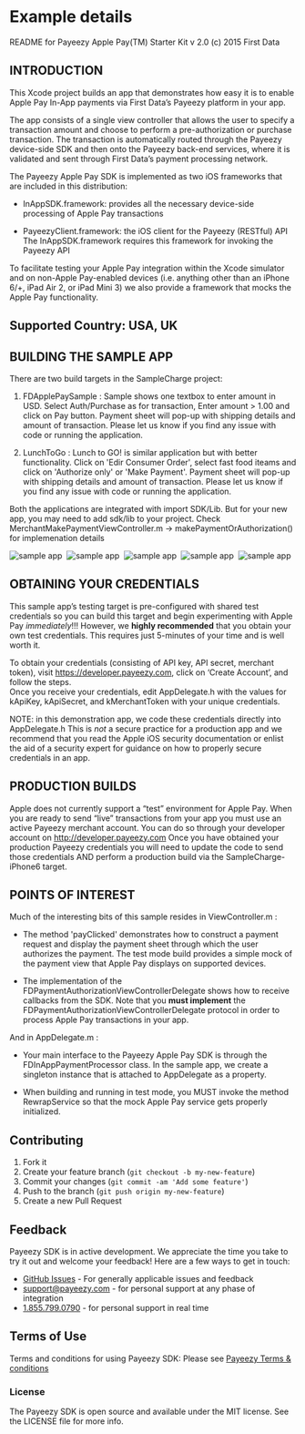 # Example details

README for Payeezy Apple Pay(TM) Starter Kit v 2.0
(c) 2015 First Data

## INTRODUCTION

This Xcode project builds an app that demonstrates how easy it is to enable
Apple Pay In-App payments via First Data’s Payeezy platform in your app.

The app consists of a single view controller that allows the user
to specify a transaction amount and choose to perform a pre-authorization or
purchase transaction.  The transaction is automatically routed through the Payeezy
device-side SDK and then onto the Payeezy back-end services, where it is validated
and sent through First Data’s payment processing network.

The Payeezy Apple Pay SDK is implemented as two iOS frameworks that are included in this distribution:

- InAppSDK.framework: provides all the necessary device-side processing 
   of Apple Pay transactions

- PayeezyClient.framework:  the iOS client for the Payeezy (RESTful) API
   The InAppSDK.framework requires this framework for invoking the Payeezy API

To facilitate testing your Apple Pay integration within the Xcode simulator and
on non-Apple Pay-enabled devices (i.e. anything other than an iPhone 6/+, iPad Air 2,
or iPad Mini 3) we also provide a framework that mocks the Apple Pay functionality.

## Supported Country: USA, UK

## BUILDING THE SAMPLE APP

There are two build targets in the SampleCharge project: 

   1. FDApplePaySample : Sample shows one textbox to enter amount in USD. Select Auth/Purchase as for transaction, Enter amount > 1.00 and click on Pay button. Payment sheet will pop-up with shipping details and amount of transaction.  Please let us know if you find any issue with code or running the application.  

   2. LunchToGo : Lunch to GO! is similar application but with better functionality. Click on 'Edir Consumer Order', select fast food iteams and click on 'Authorize only' or 'Make Payment'. Payment sheet will pop-up with shipping details and amount of transaction.  Please let us know if you find any issue with code or running the application. 

Both the applications are integrated with import SDK/Lib. But for your new app, you may need to add sdk/lib to your project. Check MerchantMakePaymentViewController.m -> makePaymentOrAuthorization() for implemenation details  

<div><img src="https://github.com/payeezy/payeezy_apple_pay/raw/master/guide/images/simple_app_landing_page.png" alt="sample app"/>&nbsp;&nbsp;<img src="https://github.com/payeezy/payeezy_apple_pay/raw/master/guide/images/simple_app_payment_sheet.png" alt="sample app"/>&nbsp;&nbsp;<img src="https://github.com/payeezy/payeezy_apple_pay/raw/master/guide/images/simple_app_payment_processing.png" alt="sample app"/>&nbsp;&nbsp;<img src="https://github.com/payeezy/payeezy_apple_pay/raw/master/guide/images/simple_app_payment_done.png" alt="sample app"/>&nbsp;&nbsp;<img src="https://github.com/payeezy/payeezy_apple_pay/raw/master/guide/images/simple_app_payment_confirmation.png" alt="sample app"/></div>

## OBTAINING YOUR CREDENTIALS

This sample app’s testing target is pre-configured with shared test credentials so you
can build this target and begin experimenting with Apple Pay *immediately*!!!
However, we **highly recommended** that you obtain your own test
credentials.  This requires just 5-minutes of your time and is well worth it.

To obtain your credentials (consisting of API key, API secret, merchant token), 
visit https://developer.payeezy.com, click on ‘Create Account’, and follow the steps.  
Once you receive your credentials, edit AppDelegate.h with the values for kApiKey, 
kApiSecret, and kMerchantToken with your unique credentials.

NOTE: in this demonstration app, we code these credentials directly into AppDelegate.h
This is *not* a secure practice for a production app and we recommend that you
read the Apple iOS security documentation or enlist the aid of a security expert for
guidance on how to properly secure credentials in an app.


## PRODUCTION BUILDS

Apple does not currently support a “test” environment for Apple Pay.  When you are ready
to send “live” transactions from your app you must use an active Payeezy merchant account.
You can do so through your developer account on http://developer.payeezy.com
Once you have obtained your production Payeezy credentials you will need to update the code
to send those credentials AND perform a production build via the SampleCharge-iPhone6 target.


## POINTS OF INTEREST


Much of the interesting bits of this sample resides in ViewController.m :

- The method 'payClicked' demonstrates how to construct a payment request and display
  the payment sheet through which the user authorizes the payment.  The test mode build
  provides a simple mock of the payment view that Apple Pay displays on supported devices.
  
- The implementation of the FDPaymentAuthorizationViewControllerDelegate shows how to receive
  callbacks from the SDK.  Note that you **must implement** the 
  FDPaymentAuthorizationViewControllerDelegate protocol in order to process Apple Pay
  transactions in your app.


And in AppDelegate.m :

- Your main interface to the Payeezy Apple Pay SDK is through the FDInAppPaymentProcessor
  class.  In the sample app, we create a singleton instance that is attached to 
  AppDelegate as a property.  

- When building and running in test mode, you MUST invoke the method RewrapService
 so that the mock Apple Pay service
  gets properly initialized.


## Contributing

1. Fork it 
2. Create your feature branch (`git checkout -b my-new-feature`)
3. Commit your changes (`git commit -am 'Add some feature'`)
4. Push to the branch (`git push origin my-new-feature`)
5. Create a new Pull Request  

## Feedback

Payeezy  SDK is in active development. We appreciate the time you take to try it out and welcome your feedback!
Here are a few ways to get in touch:
* [GitHub Issues](https://github.com/payeezy/payeezy/issues) - For generally applicable issues and feedback
* support@payeezy.com - for personal support at any phase of integration
* [1.855.799.0790](tel:+18557990790)  - for personal support in real time 

## Terms of Use

Terms and conditions for using Payeezy SDK: Please see [Payeezy Terms & conditions](https://developer.payeezy.com/terms-use)
 
### License
The Payeezy SDK is open source and available under the MIT license. See the LICENSE file for more info.
